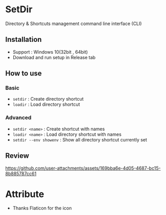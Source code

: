 # SetDir
Directory &amp; Shortcuts management command line interface (CLI)
## Installation
+ Support : Windows 10(32bit , 64bit)
+ Download and run setup in Release tab
## How to use
### Basic
+ `setdir` : Create directory shortcut
+ `loadir` : Load directory shortcut
### Advanced
+ `setdir <name>` : Create shortcut with names
+ `loadir <name>` : Load directory shortcut with names
+ `setdir --env showenv` : Show all directory shortcut currently set

## Review
https://github.com/user-attachments/assets/169bba6e-4d05-4687-bc15-8b885787cc61

# Attribute
+ Thanks Flaticon for the icon
